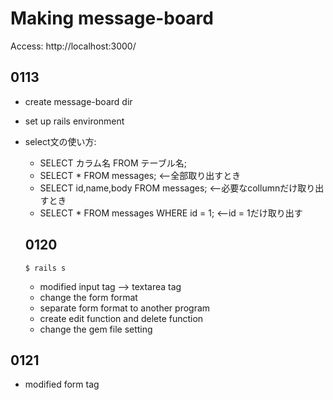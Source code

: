 # Making message-board
Access: http://localhost:3000/

## 0113
* create message-board dir
* set up rails environment
* select文の使い方: 
  * SELECT カラム名 FROM テーブル名;
  * SELECT * FROM messages; <--全部取り出すとき
  * SELECT id,name,body FROM messages; <--必要なcollumnだけ取り出すとき
  * SELECT * FROM messages WHERE id = 1; <--id = 1だけ取り出す
  
  ## 0120
  ```starting server:
  $ rails s
  ```
  * modified input tag --> textarea tag
  * change the form format
  * separate form format to another program
  * create edit function and delete function
  * change the gem file setting

## 0121
* modified form tag
